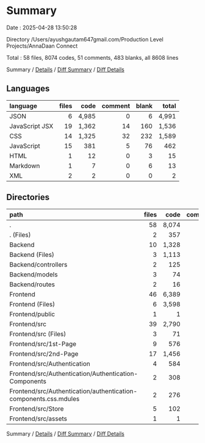 # Summary

Date : 2025-04-28 13:50:28

Directory /Users/ayushgautam647gmail.com/Production Level Projects/AnnaDaan Connect

Total : 58 files,  8074 codes, 51 comments, 483 blanks, all 8608 lines

Summary / [Details](details.md) / [Diff Summary](diff.md) / [Diff Details](diff-details.md)

## Languages
| language | files | code | comment | blank | total |
| :--- | ---: | ---: | ---: | ---: | ---: |
| JSON | 6 | 4,985 | 0 | 6 | 4,991 |
| JavaScript JSX | 19 | 1,362 | 14 | 160 | 1,536 |
| CSS | 14 | 1,325 | 32 | 232 | 1,589 |
| JavaScript | 15 | 381 | 5 | 76 | 462 |
| HTML | 1 | 12 | 0 | 3 | 15 |
| Markdown | 1 | 7 | 0 | 6 | 13 |
| XML | 2 | 2 | 0 | 0 | 2 |

## Directories
| path | files | code | comment | blank | total |
| :--- | ---: | ---: | ---: | ---: | ---: |
| . | 58 | 8,074 | 51 | 483 | 8,608 |
| . (Files) | 2 | 357 | 0 | 2 | 359 |
| Backend | 10 | 1,328 | 1 | 52 | 1,381 |
| Backend (Files) | 3 | 1,113 | 0 | 8 | 1,121 |
| Backend/controllers | 2 | 125 | 1 | 27 | 153 |
| Backend/models | 3 | 74 | 0 | 9 | 83 |
| Backend/routes | 2 | 16 | 0 | 8 | 24 |
| Frontend | 46 | 6,389 | 50 | 429 | 6,868 |
| Frontend (Files) | 6 | 3,598 | 1 | 16 | 3,615 |
| Frontend/public | 1 | 1 | 0 | 0 | 1 |
| Frontend/src | 39 | 2,790 | 49 | 413 | 3,252 |
| Frontend/src (Files) | 3 | 71 | 2 | 13 | 86 |
| Frontend/src/1st-Page | 9 | 576 | 8 | 90 | 674 |
| Frontend/src/2nd-Page | 17 | 1,456 | 18 | 202 | 1,676 |
| Frontend/src/Authentication | 4 | 584 | 18 | 87 | 689 |
| Frontend/src/Authentication/Authentication-Components | 2 | 308 | 2 | 37 | 347 |
| Frontend/src/Authentication/authentication-components.css.mdules | 2 | 276 | 16 | 50 | 342 |
| Frontend/src/Store | 5 | 102 | 3 | 21 | 126 |
| Frontend/src/assets | 1 | 1 | 0 | 0 | 1 |

Summary / [Details](details.md) / [Diff Summary](diff.md) / [Diff Details](diff-details.md)